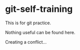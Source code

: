 # git-self-training
This is for git practice.

Nothing useful can be found here.

Creating a conflict...
